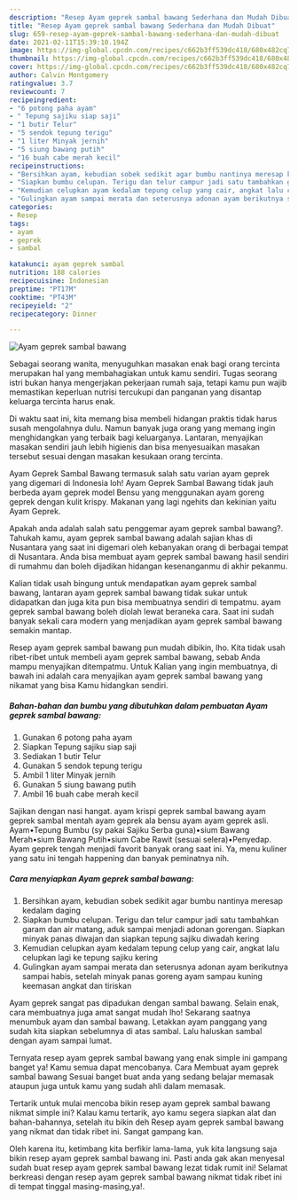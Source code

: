 ```yaml
---
description: "Resep Ayam geprek sambal bawang Sederhana dan Mudah Dibuat"
title: "Resep Ayam geprek sambal bawang Sederhana dan Mudah Dibuat"
slug: 659-resep-ayam-geprek-sambal-bawang-sederhana-dan-mudah-dibuat
date: 2021-02-11T15:39:10.194Z
image: https://img-global.cpcdn.com/recipes/c662b3ff539dc418/680x482cq70/ayam-geprek-sambal-bawang-foto-resep-utama.jpg
thumbnail: https://img-global.cpcdn.com/recipes/c662b3ff539dc418/680x482cq70/ayam-geprek-sambal-bawang-foto-resep-utama.jpg
cover: https://img-global.cpcdn.com/recipes/c662b3ff539dc418/680x482cq70/ayam-geprek-sambal-bawang-foto-resep-utama.jpg
author: Calvin Montgomery
ratingvalue: 3.7
reviewcount: 7
recipeingredient:
- "6 potong paha ayam"
- " Tepung sajiku siap saji"
- "1 butir Telur"
- "5 sendok tepung terigu"
- "1 liter Minyak jernih"
- "5 siung bawang putih"
- "16 buah cabe merah kecil"
recipeinstructions:
- "Bersihkan ayam, kebudian sobek sedikit agar bumbu nantinya meresap kedalam daging"
- "Siapkan bumbu celupan. Terigu dan telur campur jadi satu tambahkan garam dan air matang, aduk sampai menjadi adonan gorengan. Siapkan minyak panas diwajan dan siapkan tepung sajiku diwadah kering"
- "Kemudian celupkan ayam kedalam tepung celup yang cair, angkat lalu celupkan lagi ke tepung sajiku kering"
- "Gulingkan ayam sampai merata dan seterusnya adonan ayam berikutnya sampai habis, setelah minyak panas goreng ayam sampau kuning keemasan angkat dan tiriskan"
categories:
- Resep
tags:
- ayam
- geprek
- sambal

katakunci: ayam geprek sambal 
nutrition: 188 calories
recipecuisine: Indonesian
preptime: "PT17M"
cooktime: "PT43M"
recipeyield: "2"
recipecategory: Dinner

---
```



![Ayam geprek sambal bawang](https://img-global.cpcdn.com/recipes/c662b3ff539dc418/680x482cq70/ayam-geprek-sambal-bawang-foto-resep-utama.jpg)

Sebagai seorang wanita, menyuguhkan masakan enak bagi orang tercinta merupakan hal yang membahagiakan untuk kamu sendiri. Tugas seorang istri bukan hanya mengerjakan pekerjaan rumah saja, tetapi kamu pun wajib memastikan keperluan nutrisi tercukupi dan panganan yang disantap keluarga tercinta harus enak.

Di waktu  saat ini, kita memang bisa membeli hidangan praktis tidak harus susah mengolahnya dulu. Namun banyak juga orang yang memang ingin menghidangkan yang terbaik bagi keluarganya. Lantaran, menyajikan masakan sendiri jauh lebih higienis dan bisa menyesuaikan masakan tersebut sesuai dengan masakan kesukaan orang tercinta. 

Ayam Geprek Sambal Bawang termasuk salah satu varian ayam geprek yang digemari di Indonesia loh! Ayam Geprek Sambal Bawang tidak jauh berbeda ayam geprek model Bensu yang menggunakan ayam goreng geprek dengan kulit krispy. Makanan yang lagi ngehits dan kekinian yaitu Ayam Geprek.

Apakah anda adalah salah satu penggemar ayam geprek sambal bawang?. Tahukah kamu, ayam geprek sambal bawang adalah sajian khas di Nusantara yang saat ini digemari oleh kebanyakan orang di berbagai tempat di Nusantara. Anda bisa membuat ayam geprek sambal bawang hasil sendiri di rumahmu dan boleh dijadikan hidangan kesenanganmu di akhir pekanmu.

Kalian tidak usah bingung untuk mendapatkan ayam geprek sambal bawang, lantaran ayam geprek sambal bawang tidak sukar untuk didapatkan dan juga kita pun bisa membuatnya sendiri di tempatmu. ayam geprek sambal bawang boleh diolah lewat beraneka cara. Saat ini sudah banyak sekali cara modern yang menjadikan ayam geprek sambal bawang semakin mantap.

Resep ayam geprek sambal bawang pun mudah dibikin, lho. Kita tidak usah ribet-ribet untuk membeli ayam geprek sambal bawang, sebab Anda mampu menyajikan ditempatmu. Untuk Kalian yang ingin membuatnya, di bawah ini adalah cara menyajikan ayam geprek sambal bawang yang nikamat yang bisa Kamu hidangkan sendiri.

<!--inarticleads1-->

##### Bahan-bahan dan bumbu yang dibutuhkan dalam pembuatan Ayam geprek sambal bawang:

1. Gunakan 6 potong paha ayam
1. Siapkan  Tepung sajiku siap saji
1. Sediakan 1 butir Telur
1. Gunakan 5 sendok tepung terigu
1. Ambil 1 liter Minyak jernih
1. Gunakan 5 siung bawang putih
1. Ambil 16 buah cabe merah kecil


Sajikan dengan nasi hangat. ayam krispi geprek sambal bawang ayam geprek sambal mentah ayam geprek ala bensu ayam ayam geprek asli. Ayam•Tepung Bumbu (sy pakai Sajiku Serba guna)•sium Bawang Merah•sium Bawang Putih•sium Cabe Rawit (sesuai selera)•Penyedap. Ayam geprek tengah menjadi favorit banyak orang saat ini. Ya, menu kuliner yang satu ini tengah happening dan banyak peminatnya nih. 

<!--inarticleads2-->

##### Cara menyiapkan Ayam geprek sambal bawang:

1. Bersihkan ayam, kebudian sobek sedikit agar bumbu nantinya meresap kedalam daging
1. Siapkan bumbu celupan. Terigu dan telur campur jadi satu tambahkan garam dan air matang, aduk sampai menjadi adonan gorengan. Siapkan minyak panas diwajan dan siapkan tepung sajiku diwadah kering
1. Kemudian celupkan ayam kedalam tepung celup yang cair, angkat lalu celupkan lagi ke tepung sajiku kering
1. Gulingkan ayam sampai merata dan seterusnya adonan ayam berikutnya sampai habis, setelah minyak panas goreng ayam sampau kuning keemasan angkat dan tiriskan


Ayam geprek sangat pas dipadukan dengan sambal bawang. Selain enak, cara membuatnya juga amat sangat mudah lho! Sekarang saatnya menumbuk ayam dan sambal bawang. Letakkan ayam panggang yang sudah kita siapkan sebelumnya di atas sambal. Lalu haluskan sambal dengan ayam sampai lumat. 

Ternyata resep ayam geprek sambal bawang yang enak simple ini gampang banget ya! Kamu semua dapat mencobanya. Cara Membuat ayam geprek sambal bawang Sesuai banget buat anda yang sedang belajar memasak ataupun juga untuk kamu yang sudah ahli dalam memasak.

Tertarik untuk mulai mencoba bikin resep ayam geprek sambal bawang nikmat simple ini? Kalau kamu tertarik, ayo kamu segera siapkan alat dan bahan-bahannya, setelah itu bikin deh Resep ayam geprek sambal bawang yang nikmat dan tidak ribet ini. Sangat gampang kan. 

Oleh karena itu, ketimbang kita berfikir lama-lama, yuk kita langsung saja bikin resep ayam geprek sambal bawang ini. Pasti anda gak akan menyesal sudah buat resep ayam geprek sambal bawang lezat tidak rumit ini! Selamat berkreasi dengan resep ayam geprek sambal bawang nikmat tidak ribet ini di tempat tinggal masing-masing,ya!.

